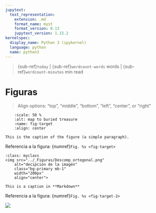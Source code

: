 ```yaml
---
jupytext:
  text_representation:
    extension: .md
    format_name: myst
    format_version: 0.13
    jupytext_version: 1.15.2
kernelspec:
  display_name: Python 3 (ipykernel)
  language: python
  name: python3
---
```


> {sub-ref}`today` | {sub-ref}`wordcount-words` words | {sub-ref}`wordcount-minutes` min read

# Figuras

> Align options: “top”, “middle”, “bottom”, “left”, “center”, or “right”

```{figure} ../_Figuras/Descomp_ortogonal.png
    :scale: 50 %
    :alt: map to buried treasure
    :name: fig-target
    :align: center

This is the caption of the figure (a simple paragraph).
```

Referencia a la figura: {numref}`Fig. %s <fig-target>`



```{figure-md} fig-target-2
:class: myclass
<img src="../_Figuras/Descomp_ortogonal.png" 
    alt="decipcion de la imagen" 
    class="bg-primary mb-1" 
    width="200px"
    align="center">

This is a caption in **Markdown**
```


Referencia a la figura: {numref}`Fig. %s <fig-target-2>` 



![](https://myst-parser.readthedocs.io/en/latest/_static/logo-wide.svg)